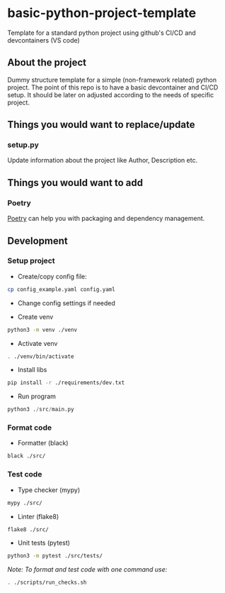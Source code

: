 # basic-python-project-template
Template for a standard python project using github's CI/CD and devcontainers (VS code)

## About the project
Dummy structure template for a simple (non-framework related) python project. The point of this repo is to have a basic devcontainer and CI/CD setup. It should be later on adjusted according to the needs of specific project.

## Things you would want to replace/update

### setup.py

Update information about the project like Author, Description etc.

<!-- Linter/Formatter/Tests--->

## Things you would want to add

### Poetry

[Poetry](https://python-poetry.org/) can help you with packaging and dependency management.

<!-- ### CI/CD

#### Linter -->


## Development

### Setup project

* Create/copy config file:
```sh
cp config_example.yaml config.yaml
```

* Change config settings if needed

* Create venv
```sh
python3 -m venv ./venv
```

* Activate venv
```sh
. ./venv/bin/activate
```

* Install libs
```sh
pip install -r ./requirements/dev.txt
```

* Run program
```py
python3 ./src/main.py
```

### Format code

* Formatter (black)
```sh
black ./src/
```

### Test code

* Type checker (mypy)
```sh
mypy ./src/
```

* Linter (flake8)
```sh
flake8 ./src/
```

* Unit tests (pytest)
```sh
python3 -m pytest ./src/tests/
```

*Note: To format and test code with one command use:*
```sh
. ./scripts/run_checks.sh
```
